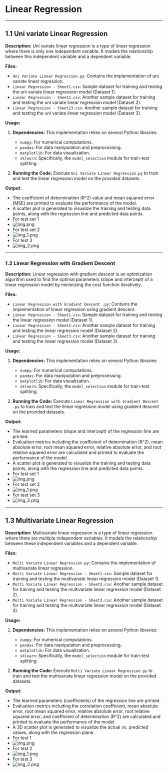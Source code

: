 # Linear Regression

---
## 1.1 Uni variate Linear Regression

**Description:** Uni variate linear regression is a type of linear regression where there is only one independent variable. It models the relationship between this independent variable and a dependent variable.

**Files:**
- `Uni Variate Linear Regression.py`: Contains the implementation of uni variate linear regression.
- `Linear Regression - Sheet1.csv`: Sample dataset for training and testing the uni variate linear regression model (Dataset 1).
- `Linear Regression - Sheet2.csv`: Another sample dataset for training and testing the uni variate linear regression model (Dataset 2).
- `Linear Regression - Sheet23.csv`: Another sample dataset for training and testing the uni variate linear regression model (Dataset 3).

**Usage:**
1. **Dependencies:** This implementation relies on several Python libraries:
   - `numpy`: For numerical computations.
   - `pandas`: For data manipulation and preprocessing.
   - `matplotlib`: For data visualization.
   - `sklearn`: Specifically, the `model_selection` module for train-test splitting.
   
2. **Running the Code:** Execute `Uni Variate Linear Regression.py` to train and test the linear regression model on the provided datasets.

**Output:**
- The coefficient of determination (R^2) value and mean squared error (MSE) are printed to evaluate the performance of the model.
- A scatter plot is generated to visualize the training and testing data points, along with the regression line and predicted data points.
- For test set 1
- ![img.png](../../img/LinearRegressionImg/img.png)
- For test set 2
- ![img_1.png](../../img/LinearRegressionImg/img_1.png)
- For test 3
- ![img_2.png](../../img/LinearRegressionImg/img_2.png)

---
### 1.2 Linear Regression with Gradient Descent
**Description:** Linear regression with gradient descent is an optimization algorithm used to find the optimal parameters (slope and intercept) of a linear regression model by minimizing the cost function iteratively.

**Files:**
- `Linear Regression with Gradient Descent .py`: Contains the implementation of linear regression using gradient descent.
- `Linear Regression - Sheet1.csv`: Sample dataset for training and testing the linear regression model (Dataset 1).
- `Linear Regression - Sheet2.csv`: Another sample dataset for training and testing the linear regression model (Dataset 2).
- `Linear Regression - Sheet3.csv`: Another sample dataset for training and testing the linear regression model (Dataset 3).

**Usage:**
1. **Dependencies:** This implementation relies on several Python libraries:
   - `numpy`: For numerical computations.
   - `pandas`: For data manipulation and preprocessing.
   - `matplotlib`: For data visualization.
   - `sklearn`: Specifically, the `model_selection` module for train-test splitting.

2. **Running the Code:** Execute `Linear Regression with Gradient Descent .py` to train and test the linear regression model using gradient descent on the provided datasets.

**Output:**
- The learned parameters (slope and intercept) of the regression line are printed.
- Evaluation metrics including the coefficient of determination (R^2), mean absolute error, root mean squared error, relative absolute error, and root relative squared error are calculated and printed to evaluate the performance of the model.
- A scatter plot is generated to visualize the training and testing data points, along with the regression line and predicted data points.
- For test set 1
- ![img.png](../../img/LinearRegressionImg/gradient_descent1.png)
- For test set 2
- ![img_1.png](../../img/LinearRegressionImg/gradient_descent2.png)
- For test set 3
- ![img_2.png](../../img/LinearRegressionImg/gradient_descent3.png)

---
## 1.3 Multivariate Linear Regression
**Description:** Multivariate linear regression is a type of linear regression where there are multiple independent variables. It models the relationship between these independent variables and a dependent variable.

**Files:**
- `Multi Variate Linear Regression.py`: Contains the implementation of multivariate linear regression.
- `Multi Variate Linear Regression - Sheet1.csv`: Sample dataset for training and testing the multivariate linear regression model (Dataset 1).
- `Multi Variate Linear Regression - Sheet2.csv`: Another sample dataset for training and testing the multivariate linear regression model (Dataset 2).
- `Multi Variate Linear Regression - Sheet3.csv`: Another sample dataset for training and testing the multivariate linear regression model (Dataset 3).

**Usage:**
1. **Dependencies:** This implementation relies on several Python libraries:
   - `numpy`: For numerical computations.
   - `pandas`: For data manipulation and preprocessing.
   - `matplotlib`: For data visualization.
   - `sklearn`: Specifically, the `model_selection` module for train-test splitting.

2. **Running the Code:** Execute `Multi Variate Linear Regression.py` to train and test the multivariate linear regression model on the provided datasets.

**Output:**
- The learned parameters (coefficients) of the regression line are printed.
- Evaluation metrics including the correlation coefficient, mean absolute error, root mean squared error, relative absolute error, root relative squared error, and coefficient of determination (R^2) are calculated and printed to evaluate the performance of the model.
- A 3D scatter plot is generated to visualize the actual vs. predicted values, along with the regression plane.
- For test 1
- ![img.png](../../img/LinearRegressionImg/multivariate1.png)
- For test 2
- ![img_1.png](../../img/LinearRegressionImg/multivariate2.png)
- For test 3
- ![img_2.png](../../img/LinearRegressionImg/multivariate3.png)